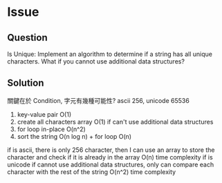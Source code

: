 # Issue

## Question

Is Unique: Implement an algorithm to determine if a string has all unique characters. What if you cannot use additional data structures?

## Solution

關鍵在於 Condition, 字元有幾種可能性? ascii 256, unicode 65536

1. key-value pair O(1)
2. create all characters array O(1)
   if can't use additional data structures
3. for loop in-place O(n^2)
4. sort the string O(n log n) + for loop O(n)

if is ascii, there is only 256 character, then I can use an array to store the character and check if it is already in the array
O(n) time complexity
if is unicode
if cannot use additional data structures, only can compare each character with the rest of the string
O(n^2) time complexity
